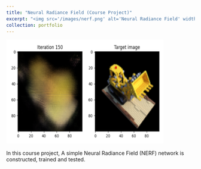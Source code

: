 ```yaml
---
title: "Neural Radiance Field (Course Project)"
excerpt: "<img src='/images/nerf.png' alt='Neural Radiance Field' width='420' height='280'>"
collection: portfolio
---
```

<img src='/images/nerf.png' alt='Neural Radiance Field' width='420' height='280'>

In this course project, A simple Neural Radiance Field (NERF) network is  constructed, trained and tested.

